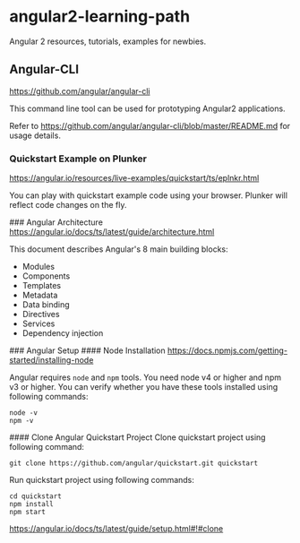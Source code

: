 # angular2-learning-path
Angular 2 resources, tutorials, examples for newbies.

## Angular-CLI
https://github.com/angular/angular-cli

This command line tool can be used for prototyping Angular2 applications.
 
Refer to https://github.com/angular/angular-cli/blob/master/README.md for usage details.

### Quickstart Example on Plunker
https://angular.io/resources/live-examples/quickstart/ts/eplnkr.html

You can play with quickstart example code using your browser. Plunker will reflect code changes on the fly.

### Angular Architecture
https://angular.io/docs/ts/latest/guide/architecture.html

This document describes Angular's 8 main building blocks:
- Modules
-  Components
-   Templates
-   Metadata
-   Data binding
-   Directives
-   Services
-   Dependency injection

### Angular Setup
#### Node Installation
https://docs.npmjs.com/getting-started/installing-node

Angular requires `node` and `npm` tools. You need node v4 or higher and npm v3 or higher. You can verify whether you have these tools installed using following commands:

    node -v
    npm -v
    
#### Clone Angular Quickstart Project
Clone quickstart project using following command: 

    git clone https://github.com/angular/quickstart.git quickstart

Run quickstart project using following commands:

    cd quickstart
    npm install
    npm start
https://angular.io/docs/ts/latest/guide/setup.html#!#clone
